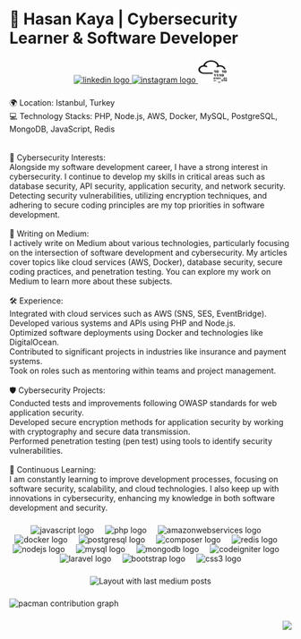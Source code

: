 <h1 align="left">💫 Hasan Kaya | Cybersecurity Learner & Software Developer</h1>

###

<div align="center">
  <a href="https://www.linkedin.com/in/hasan-kaya-093661182" target="_blank">
    <img src="https://raw.githubusercontent.com/maurodesouza/profile-readme-generator/master/src/assets/icons/social/linkedin/default.svg" width="52" height="40" alt="linkedin logo"  />
  </a>
  <a href="_.hasankaya" target="_blank">
    <img src="https://raw.githubusercontent.com/maurodesouza/profile-readme-generator/master/src/assets/icons/social/instagram/default.svg" width="52" height="40" alt="instagram logo"  />
  </a>
  <a href="https://tryhackme.com/p/HasanKaya" target="_blank">
    <img src="https://raw.githubusercontent.com/maurodesouza/profile-readme-generator/master/src/assets/icons/social/tryhackme/default.svg" width="52" height="40" alt="tryhackme logo"  />
  </a>
</div>

###

<p align="left">🌍 Location: Istanbul, Turkey<br>💻 Technology Stacks: PHP, Node.js, AWS, Docker, MySQL, PostgreSQL, MongoDB, JavaScript, Redis<br><br><br>🔐 Cybersecurity Interests:<br>Alongside my software development career, I have a strong interest in cybersecurity. I continue to develop my skills in critical areas such as database security, API security, application security, and network security. Detecting security vulnerabilities, utilizing encryption techniques, and adhering to secure coding principles are my top priorities in software development.<br><br>📝 Writing on Medium:<br>I actively write on Medium about various technologies, particularly focusing on the intersection of software development and cybersecurity. My articles cover topics like cloud services (AWS, Docker), database security, secure coding practices, and penetration testing. You can explore my work on Medium to learn more about these subjects.<br><br>🛠️ Experience:<br>Integrated with cloud services such as AWS (SNS, SES, EventBridge).<br>Developed various systems and APIs using PHP and Node.js.<br>Optimized software deployments using Docker and technologies like DigitalOcean.<br>Contributed to significant projects in industries like insurance and payment systems.<br>Took on roles such as mentoring within teams and project management.<br><br>🛡️ Cybersecurity Projects:<br>Conducted tests and improvements following OWASP standards for web application security.<br>Developed secure encryption methods for application security by working with cryptography and secure data transmission.<br>Performed penetration testing (pen test) using tools to identify security vulnerabilities.<br><br>🌱 Continuous Learning:<br>I am constantly learning to improve development processes, focusing on software security, scalability, and cloud technologies. I also keep up with innovations in cybersecurity, enhancing my knowledge in both software development and security.</p>

###

<div align="center">
  <img src="https://cdn.jsdelivr.net/gh/devicons/devicon/icons/javascript/javascript-original.svg" height="40" alt="javascript logo"  />
  <img width="12" />
  <img src="https://cdn.jsdelivr.net/gh/devicons/devicon/icons/php/php-original.svg" height="40" alt="php logo"  />
  <img width="12" />
  <img src="https://cdn.jsdelivr.net/gh/devicons/devicon/icons/amazonwebservices/amazonwebservices-plain-wordmark.svg" height="40" alt="amazonwebservices logo"  />
  <img width="12" />
  <img src="https://cdn.jsdelivr.net/gh/devicons/devicon/icons/docker/docker-original.svg" height="40" alt="docker logo"  />
  <img width="12" />
  <img src="https://cdn.jsdelivr.net/gh/devicons/devicon/icons/postgresql/postgresql-original.svg" height="40" alt="postgresql logo"  />
  <img width="12" />
  <img src="https://cdn.jsdelivr.net/gh/devicons/devicon/icons/composer/composer-original.svg" height="40" alt="composer logo"  />
  <img width="12" />
  <img src="https://cdn.jsdelivr.net/gh/devicons/devicon/icons/redis/redis-original.svg" height="40" alt="redis logo"  />
  <img width="12" />
  <img src="https://cdn.jsdelivr.net/gh/devicons/devicon/icons/nodejs/nodejs-original.svg" height="40" alt="nodejs logo"  />
  <img width="12" />
  <img src="https://cdn.jsdelivr.net/gh/devicons/devicon/icons/mysql/mysql-original.svg" height="40" alt="mysql logo"  />
  <img width="12" />
  <img src="https://cdn.jsdelivr.net/gh/devicons/devicon/icons/mongodb/mongodb-original.svg" height="40" alt="mongodb logo"  />
  <img width="12" />
  <img src="https://cdn.jsdelivr.net/gh/devicons/devicon/icons/codeigniter/codeigniter-plain.svg" height="40" alt="codeigniter logo"  />
  <img width="12" />
  <img src="https://cdn.jsdelivr.net/gh/devicons/devicon/icons/laravel/laravel-original.svg" height="40" alt="laravel logo"  />
  <img width="12" />
  <img src="https://cdn.jsdelivr.net/gh/devicons/devicon/icons/bootstrap/bootstrap-original.svg" height="40" alt="bootstrap logo"  />
  <img width="12" />
  <img src="https://cdn.jsdelivr.net/gh/devicons/devicon/icons/css3/css3-original.svg" height="40" alt="css3 logo"  />
</div>

###

<div align="center">
  <img src="https://github-read-medium-git-main.pahlevikun.vercel.app/latest?limit=4&username=hasankaya53&theme=default" alt="Layout with last medium posts"  />
</div>

###

<picture>
  <source media="(prefers-color-scheme: dark)" srcset="https://raw.githubusercontent.com/hasankaya53/hasankaya53/output/pacman-contribution-graph-dark.svg">
  <source media="(prefers-color-scheme: light)" srcset="https://raw.githubusercontent.com/hasankaya53/hasankaya53/output/pacman-contribution-graph.svg">
  <img alt="pacman contribution graph" src="https://raw.githubusercontent.com/hasankaya53/hasankaya53/output/pacman-contribution-graph.svg">
</picture>

###

<img align="right" src="https://profile-counter.glitch.me/hasankaya53/count.svg?"  />

###
